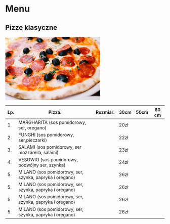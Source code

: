 # Menu

## Pizze klasyczne
<img src = "img/carissa-gan-_0JpjeqtSyg-unsplash.jpg" width = 300>


|Lp.| Pizza:                                                   | Rozmiar:| 30cm | 50cm | 60 cm|
|---|----------------------------------------------------------|---------|------|------|------|
|1. | MARGHARITA (sos pomidorowy, ser, oregano)                |         | 20zł |      |      |
|2. | FUNGHI (sos pomidorowy, ser,pieczarki)                   |         | 22zł |      |      |
|3. | SALAMI (sos pomidorowy, ser mozzarella, salami)          |         | 23zł |      |      | 
|4. | VESUWIO (sos pomidorowy, podwójny ser, szynka)           |         | 24zł |      |      |
|5. | MILANO (sos pomidorowy, ser, szynka, papryka i oregano)  |         | 26zł |      |      |
|5. | MILANO (sos pomidorowy, ser, szynka, papryka i oregano)  |         | 26zł |      |      |
|5. | MILANO (sos pomidorowy, ser, szynka, papryka i oregano)  |         | 26zł |      |      |
|5. | MILANO (sos pomidorowy, ser, szynka, papryka i oregano)  |         | 26zł |      |      |

